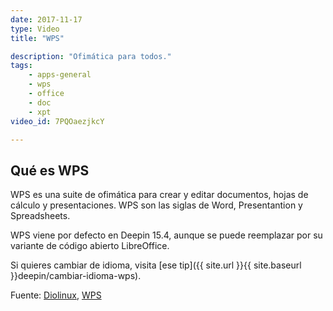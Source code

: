 ```yaml
---
date: 2017-11-17
type: Video
title: "WPS"

description: "Ofimática para todos."
tags:
    - apps-general
    - wps
    - office
    - doc
    - xpt
video_id: 7PQOaezjkcY

---
```

<!--more-->

## Qué es WPS

WPS es una suite de ofimática para crear y editar documentos, hojas de cálculo y presentaciones. WPS son las siglas de Word, Presentantion y Spreadsheets.

WPS viene por defecto en Deepin 15.4, aunque se puede reemplazar por su variante de código abierto LibreOffice.

Si quieres cambiar de idioma, visita [ese tip]({{ site.url }}{{ site.baseurl }}deepin/cambiar-idioma-wps).

Fuente: [Diolinux](https://www.youtube.com/channel/UCEf5U1dB5a2e2S-XUlnhxSA), [WPS](https://www.wps.com/)
